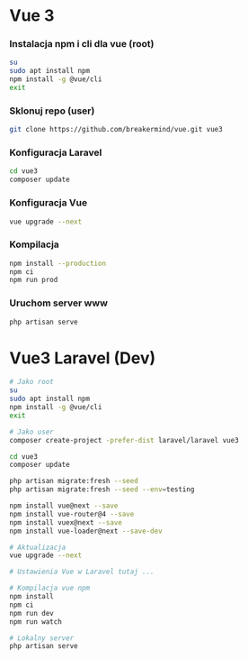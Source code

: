 # Vue 3

### Instalacja npm i cli dla vue (root)
```sh
su
sudo apt install npm
npm install -g @vue/cli
exit
```

### Sklonuj repo (user)
```sh
git clone https://github.com/breakermind/vue.git vue3
```

### Konfiguracja Laravel
```sh
cd vue3
composer update
```

### Konfiguracja Vue
```sh
vue upgrade --next
```

### Kompilacja
```sh
npm install --production
npm ci
npm run prod
```

### Uruchom server www
```sh
php artisan serve
```

# Vue3 Laravel (Dev)
```sh
# Jako root
su
sudo apt install npm
npm install -g @vue/cli
exit

# Jako user
composer create-project -prefer-dist laravel/laravel vue3

cd vue3
composer update

php artisan migrate:fresh --seed
php artisan migrate:fresh --seed --env=testing

npm install vue@next --save
npm install vue-router@4 --save
npm install vuex@next --save
npm install vue-loader@next --save-dev

# Aktualizacja
vue upgrade --next

# Ustawienia Vue w Laravel tutaj ...

# Kompilacja vue npm
npm install
npm ci
npm run dev
npm run watch

# Lokalny server
php artisan serve
```